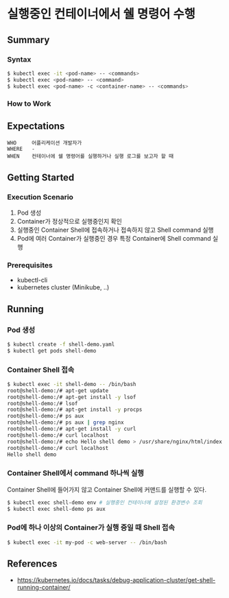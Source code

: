 # 실행중인 컨테이너에서 쉘 명령어 수행

## Summary

### Syntax
```bash
$ kubectl exec -it <pod-name> -- <commands>
$ kubectl exec <pod-name> -- <command>
$ kubectl exec <pod-name> -c <container-name> -- <commands>
```

### How to Work

## Expectations
```
WHO     어플리케이션 개발자가
WHERE   -
WHEN    컨테이너에 쉘 명령어를 실행하거나 실행 로그를 보고자 할 때
```

## Getting Started

### Execution Scenario
1. Pod 생성
2. Container가 정상적으로 실행중인지 확인 
3. 실행중인 Container Shell에 접속하거나 접속하지 않고 Shell command 실행
4. Pod에 여러 Container가 실행중인 경우 특정 Container에 Shell command 실행 

### Prerequisites
- kubectl-cli
- kubernetes cluster (Minikube, ..)

## Running

### Pod 생성

```bash
$ kubectl create -f shell-demo.yaml
$ kubectl get pods shell-demo
```

### Container Shell 접속
```bash
$ kubectl exec -it shell-demo -- /bin/bash
root@shell-demo:/# apt-get update
root@shell-demo:/# apt-get install -y lsof
root@shell-demo:/# lsof
root@shell-demo:/# apt-get install -y procps
root@shell-demo:/# ps aux
root@shell-demo:/# ps aux | grep nginx
root@shell-demo:/# apt-get install -y curl
root@shell-demo:/# curl localhost
root@shell-demo:/# echo Hello shell demo > /usr/share/nginx/html/index.html
root@shell-demo:/# curl localhost
Hello shell demo
```
### Container Shell에서 command 하나씩 실행
Container Shell에 들어가지 않고 Container Shell에 커맨드를 실행할 수 있다.

```bash
$ kubectl exec shell-demo env # 실행중인 컨테이너에 설정된 환경변수 조회
$ kubectl exec shell-demo ps aux
```

### Pod에 하나 이상의 Container가 실행 중일 때 Shell 접속
```bash
$ kubectl exec -it my-pod -c web-server -- /bin/bash
```

## References
- https://kubernetes.io/docs/tasks/debug-application-cluster/get-shell-running-container/
